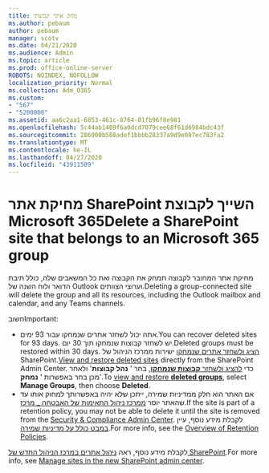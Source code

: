 ```yaml
---
title: מחק אתר קבוצתי
ms.author: pebaum
author: pebaum
manager: scotv
ms.date: 04/21/2020
ms.audience: Admin
ms.topic: article
ms.prod: office-online-server
ROBOTS: NOINDEX, NOFOLLOW
localization_priority: Normal
ms.collection: Adm_O365
ms.custom:
- "567"
- "5200006"
ms.assetid: aa6c2aa1-6853-461c-8764-01fb96f8e981
ms.openlocfilehash: 5c44ab1409f6a0dcd7079cee68f61d6984bdc43f
ms.sourcegitcommit: 286000b588adef1bbbb28337a9d9e087ec783fa2
ms.translationtype: MT
ms.contentlocale: he-IL
ms.lasthandoff: 04/27/2020
ms.locfileid: "43911509"
---
```

# <a name="delete-a-sharepoint-site-that-belongs-to-an-microsoft-365-group"></a><span data-ttu-id="ca88b-102">מחיקת אתר SharePoint השייך לקבוצת Microsoft 365</span><span class="sxs-lookup"><span data-stu-id="ca88b-102">Delete a SharePoint site that belongs to an Microsoft 365 group</span></span>

<span data-ttu-id="ca88b-103">מחיקת אתר המחובר לקבוצה תמחק את הקבוצה ואת כל המשאבים שלה, כולל תיבת הדואר ולוח השנה של Outlook וערוצי הצוותים.</span><span class="sxs-lookup"><span data-stu-id="ca88b-103">Deleting a group-connected site will delete the group and all its resources, including the Outlook mailbox and calendar, and any Teams channels.</span></span>
  
<span data-ttu-id="ca88b-104">חשוב</span><span class="sxs-lookup"><span data-stu-id="ca88b-104">Important:</span></span>

- <span data-ttu-id="ca88b-105">אתה יכול לשחזר אתרים שנמחקו עבור 93 ימים.</span><span class="sxs-lookup"><span data-stu-id="ca88b-105">You can recover deleted sites for 93 days.</span></span> <span data-ttu-id="ca88b-106">יש לשחזר קבוצות שנמחקו תוך 30 יום.</span><span class="sxs-lookup"><span data-stu-id="ca88b-106">Deleted groups must be restored within 30 days.</span></span> <span data-ttu-id="ca88b-107">[הציג ולשחזר אתרים שנמחקו](https://admin.microsoft.com/sharepoint?page=recyclebin&modern=true) ישירות ממרכז הניהול של SharePoint.</span><span class="sxs-lookup"><span data-stu-id="ca88b-107">[View and restore deleted sites](https://admin.microsoft.com/sharepoint?page=recyclebin&modern=true) directly from the SharePoint Admin Center.</span></span> <span data-ttu-id="ca88b-108">כדי [להציג ולשחזר **קבוצות שנמחקו**](https://outlook.office.com/people/group/deleted), בחר ' **נהל קבוצות**' ולאחר מכן בחר באפשרות ' **נמחק**'.</span><span class="sxs-lookup"><span data-stu-id="ca88b-108">To [view and restore **deleted groups**](https://outlook.office.com/people/group/deleted), select **Manage Groups**, then choose **Deleted**.</span></span>
- <span data-ttu-id="ca88b-109">אם האתר הוא חלק ממדיניות שמירה, ייתכן שלא יהיה באפשרותך למחוק אותו עד שהאתר יוסר [ממרכז ניהול התאימות של האבטחה _ מרכז](https://protection.office.com/?rfr=AdminCenter#/retention).</span><span class="sxs-lookup"><span data-stu-id="ca88b-109">If the site is part of a retention policy, you may not be able to delete it until the site is removed from the [Security & Compliance Admin Center](https://protection.office.com/?rfr=AdminCenter#/retention).</span></span> <span data-ttu-id="ca88b-110">לקבלת מידע נוסף, עיין [במבט כולל על מדיניות שמירה](https://docs.microsoft.com/office365/securitycompliance/retention-policies#content-in-onedrive-accounts-and-sharepoint-sites).</span><span class="sxs-lookup"><span data-stu-id="ca88b-110">For more info, see the [Overview of Retention Policies](https://docs.microsoft.com/office365/securitycompliance/retention-policies#content-in-onedrive-accounts-and-sharepoint-sites).</span></span>
  
<span data-ttu-id="ca88b-111">לקבלת מידע נוסף, ראה [ניהול אתרים במרכז הניהול החדש של SharePoint](https://docs.microsoft.com/sharepoint/manage-sites-in-new-admin-center).</span><span class="sxs-lookup"><span data-stu-id="ca88b-111">For more info, see [Manage sites in the new SharePoint admin center](https://docs.microsoft.com/sharepoint/manage-sites-in-new-admin-center).</span></span>
